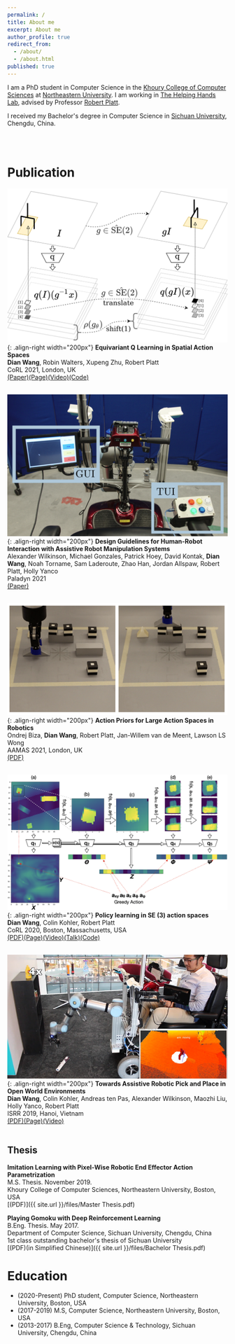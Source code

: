 ```yaml
---
permalink: /
title: About me
excerpt: About me
author_profile: true
redirect_from:
  - /about/
  - /about.html
published: true
---
```


I am a PhD student in Computer Science in the [Khoury College of Computer Sciences](https://www.khoury.northeastern.edu) at [Northeastern University](https://www.northeastern.edu). I am working in [The Helping Hands Lab](https://www2.ccs.neu.edu/research/helpinghands/), advised by Professor [Robert Platt](http://www.ccs.neu.edu/home/rplatt/).

I received my Bachelor's degree in Computer Science in [Sichuan University](http://www.scu.edu.cn), Chengdu, China.

<br><br>

# Publication

![](images/corl21.png){: .align-right width="200px"}
**Equivariant Q Learning in Spatial Action Spaces**  
**Dian Wang**, Robin Walters, Xupeng Zhu, Robert Platt  
CoRL 2021, London, UK  
[(Paper)](https://openreview.net/forum?id=IScz42A3iCI)[(Page)](https://pointw.github.io/equi_q_page/)[(Video)](https://www.youtube.com/watch?v=GtdpvjLHc_Q)[(Code)](https://github.com/pointW/equi_q_corl21)
` `  
` `  

![](images/Paladyn21.png){: .align-right width="200px"}
**Design Guidelines for Human-Robot Interaction with Assistive Robot Manipulation Systems**  
Alexander Wilkinson, Michael Gonzales, Patrick Hoey, David Kontak, **Dian Wang**, Noah Torname, Sam Laderoute, Zhao Han, Jordan Allspaw, Robert Platt, Holly Yanco  
Paladyn 2021  
[(Paper)](https://www.degruyter.com/document/doi/10.1515/pjbr-2021-0023/html)
` `  
` `  

![](images/aamas21.png){: .align-right width="200px"}
**Action Priors for Large Action Spaces in Robotics**  
Ondrej Biza, **Dian Wang**, Robert Platt, Jan-Willem van de Meent, Lawson LS Wong  
AAMAS 2021, London, UK  
[(PDF)](https://arxiv.org/pdf/2101.04178.pdf)
` `  
` `  

![](images/asrse3.png){: .align-right width="200px"}
**Policy learning in SE (3) action spaces**  
**Dian Wang**, Colin Kohler, Robert Platt  
CoRL 2020, Boston, Massachusetts, USA  
[(PDF)](https://arxiv.org/pdf/2010.02798.pdf)[(Page)](https://pointw.github.io/asrse3-page/)[(Video)](https://youtu.be/FiHoIF1oLZs)[(Talk)](https://youtu.be/W0UQMntqaog)[(Code)](https://github.com/pointW/asrse3_corl20)
` `  
` `  

![](images/scooter.png){: .align-right width="200px"}
**Towards Assistive Robotic Pick and Place in Open World Environments**  
**Dian Wang**, Colin Kohler, Andreas ten Pas, Alexander Wilkinson, Maozhi Liu, Holly Yanco, Robert Platt  
ISRR 2019, Hanoi, Vietnam  
[(PDF)](https://arxiv.org/pdf/1809.09541.pdf)[(Page)](https://pointw.github.io/scooter-page/)[(Video)](https://www.youtube.com/watch?v=ZimZlsJTaTU)
` `  
` `  

## Thesis
**Imitation Learning with Pixel-Wise Robotic End Effector Action Parametrization**  
M.S. Thesis. November 2019.  
Khoury College of Computer Sciences, Northeastern University, Boston, USA  
[(PDF)]({{ site.url }}/files/Master Thesis.pdf)

**Playing Gomoku with Deep Reinforcement Learning**  
B.Eng. Thesis. May 2017.  
Department of Computer Science, Sichuan University, Chengdu, China  
1st class outstanding bachelor's thesis of Sichuan University  
[(PDF)(in Simplified Chinese)]({{ site.url }}/files/Bachelor Thesis.pdf)

# Education
+ (2020-Present) PhD student, Computer Science, Northeastern University, Boston, USA
+ (2017-2019) M.S, Computer Science, Northeastern University, Boston, USA
+ (2013-2017) B.Eng, Computer Science & Technology, Sichuan University, Chengdu, China
